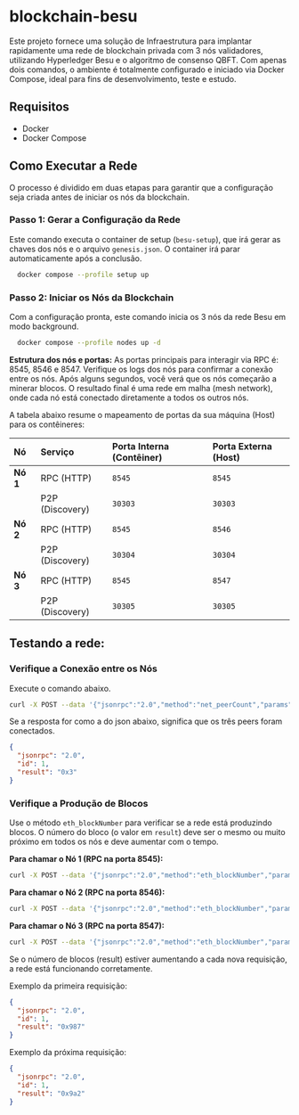 # blockchain-besu


Este projeto fornece uma solução de Infraestrutura para implantar rapidamente uma rede de blockchain privada com 3 nós validadores, utilizando Hyperledger Besu e o algoritmo de consenso QBFT. Com apenas dois comandos, o ambiente é totalmente configurado e iniciado via Docker Compose, ideal para fins de desenvolvimento, teste e estudo.


## Requisitos

* Docker
* Docker Compose


## Como Executar a Rede

O processo é dividido em duas etapas para garantir que a configuração seja criada antes de iniciar os nós da blockchain.


### Passo 1: Gerar a Configuração da Rede

Este comando executa o container de setup (`besu-setup`), que irá gerar as chaves dos nós e o arquivo `genesis.json`. O container irá parar automaticamente após a conclusão.

```bash
  docker compose --profile setup up
```

### Passo 2: Iniciar os Nós da Blockchain

Com a configuração pronta, este comando inicia os 3 nós da rede Besu em modo background.

```bash
  docker compose --profile nodes up -d
```


**Estrutura dos nós e portas:**
As portas principais para interagir via RPC é: 8545, 8546 e 8547. Verifique os logs dos nós para confirmar a conexão entre os nós. Após alguns segundos, você verá que os nós começarão a minerar blocos.
O resultado final é uma rede em malha (mesh network), onde cada nó está conectado diretamente a todos os outros nós. 


A tabela abaixo resume o mapeamento de portas da sua máquina (Host) para os contêineres:

| Nó | Serviço | Porta Interna (Contêiner) | Porta Externa (Host) |
| :--- | :--- | :--- | :--- |
| **Nó 1** | RPC (HTTP) | `8545` | `8545` |
| | P2P (Discovery) | `30303` | `30303` |
| **Nó 2** | RPC (HTTP) | `8545` | `8546` |
| | P2P (Discovery) | `30304` | `30304` |
| **Nó 3** | RPC (HTTP) | `8545` | `8547` |
| | P2P (Discovery) | `30305` | `30305` |


## Testando a rede:

### Verifique a Conexão entre os Nós

Execute o comando abaixo.


```bash
curl -X POST --data '{"jsonrpc":"2.0","method":"net_peerCount","params":[],"id":1}' http://127.0.0.1:8545
```

Se a resposta for como a do json abaixo, significa que os três peers foram conectados.

```json
{
  "jsonrpc": "2.0",
  "id": 1,
  "result": "0x3"
}
```

### Verifique a Produção de Blocos

Use o método `eth_blockNumber` para verificar se a rede está produzindo blocos. O número do bloco (o valor em `result`) deve ser o mesmo ou muito próximo em todos os nós e deve aumentar com o tempo.

**Para chamar o Nó 1 (RPC na porta 8545):**
```bash
curl -X POST --data '{"jsonrpc":"2.0","method":"eth_blockNumber","params":[],"id":1}' http://127.0.0.1:8545
```

**Para chamar o Nó 2 (RPC na porta 8546):**
```bash
curl -X POST --data '{"jsonrpc":"2.0","method":"eth_blockNumber","params":[],"id":1}' http://127.0.0.1:8546
```

**Para chamar o Nó 3 (RPC na porta 8547):**
```bash
curl -X POST --data '{"jsonrpc":"2.0","method":"eth_blockNumber","params":[],"id":1}' http://127.0.0.1:8547
```

Se o número de blocos (result) estiver aumentando a cada nova requisição, a rede está funcionando corretamente.

Exemplo da primeira requisição:

```json
{
  "jsonrpc": "2.0",
  "id": 1,
  "result": "0x987"
}
```

Exemplo da próxima requisição:

```json
{
  "jsonrpc": "2.0",
  "id": 1,
  "result": "0x9a2"
}
```
